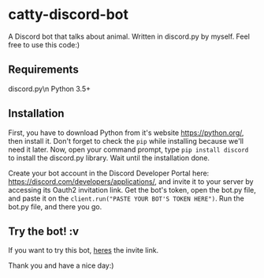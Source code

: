 # catty-discord-bot
A Discord bot that talks about animal. Written in discord.py by myself. Feel free to use this code:)

## Requirements
discord.py\n
Python 3.5+

## Installation
First, you have to download Python from it's website https://python.org/, then install it. Don't forget to check the `pip` while installing because we'll need it later.
Now, open your command prompt, type `pip install discord` to install the discord.py library. Wait until the installation done.

Create your bot account in the Discord Developer Portal here: https://discord.com/developers/applications/, and invite it to your server by accessing its Oauth2 invitation link.
Get the bot's token, open the bot.py file, and paste it on the `client.run("PASTE YOUR BOT'S TOKEN HERE")`.
Run the bot.py file, and there you go.

## Try the bot! :v
If you want to try this bot, [heres](https://discord.com/api/oauth2/authorize?client_id=825761756252733531&permissions=84992&scope=bot) the invite link.

Thank you and have a nice day:)
